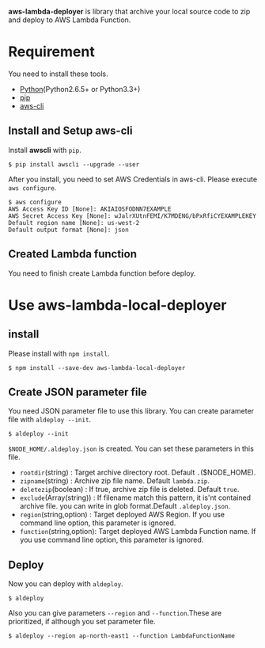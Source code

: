 **aws-lambda-deployer** is library that archive your local source code to zip and deploy to AWS Lambda Function.

# Requirement
You need to install these tools.

- [Python](https://www.python.org/downloads/)(Python2.6.5+ or Python3.3+)
- [pip](https://pypi.org/project/pip/)
- [aws-cli](https://docs.aws.amazon.com/ja_jp/streams/latest/dev/kinesis-tutorial-cli-installation.html)

## Install and Setup aws-cli
Install **awscli** with `pip`.

```
$ pip install awscli --upgrade --user
```

After you install, you need to set AWS Credentials in aws-cli. Please execute `aws configure`.

```
$ aws configure
AWS Access Key ID [None]: AKIAIOSFODNN7EXAMPLE
AWS Secret Access Key [None]: wJalrXUtnFEMI/K7MDENG/bPxRfiCYEXAMPLEKEY
Default region name [None]: us-west-2
Default output format [None]: json
```

## Created Lambda function
You need to finish create Lambda function before deploy.

# Use aws-lambda-local-deployer
## install
Please install with `npm install`.

```
$ npm install --save-dev aws-lambda-local-deployer
```

## Create JSON parameter file
You need JSON parameter file to use this library. You can create parameter file with `aldeploy --init`.

```
$ aldeploy --init
```

`$NODE_HOME/.aldeploy.json` is created. You can set these parameters in this file.

- `rootdir`(string) : Target archive directory root. Default `.`($NODE_HOME).
- `zipname`(string) : Archive zip file name. Default `lambda.zip`.
- `deletezip`(boolean) : If true, archive zip file is deleted. Default `true`.
- `exclude`(Array(string)) : If filename match this pattern, it is'nt contained archive file. you can write in glob format.Default `.aldeploy.json`.
- `region`(string,option) : Target deployed AWS Region. If you use command line option, this parameter is ignored.
- `function`(string,option): Target deployed AWS Lambda Function name. If you use command line option, this parameter is ignored.

## Deploy
Now you can deploy with `aldeploy`.

```
$ aldeploy
```

Also you can give parameters `--region` and `--function`.These are prioritized, if although you set parameter file.

```
$ aldeploy --region ap-north-east1 --function LambdaFunctionName
```
